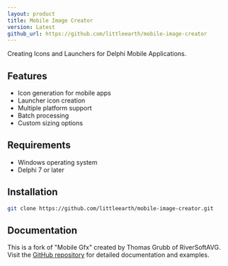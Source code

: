 ```yaml
---
layout: product
title: Mobile Image Creator
version: Latest
github_url: https://github.com/littleearth/mobile-image-creator
---
```


Creating Icons and Launchers for Delphi Mobile Applications.

## Features

- Icon generation for mobile apps
- Launcher icon creation
- Multiple platform support
- Batch processing
- Custom sizing options

## Requirements

- Windows operating system
- Delphi 7 or later

## Installation

```bash
git clone https://github.com/littleearth/mobile-image-creator.git
```

## Documentation

This is a fork of "Mobile Gfx" created by Thomas Grubb of RiverSoftAVG. Visit the [GitHub repository](https://github.com/littleearth/mobile-image-creator) for detailed documentation and examples.
